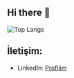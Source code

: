 ## Hi there 👋

![Top Langs](https://github-readme-stats.vercel.app/api/top-langs/?username=muhibtah&layout=compact)

## İletişim:
- LinkedIn: [Profilim](https://www.linkedin.com/in/muhibtahaboy)


